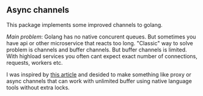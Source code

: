 ## Async channels 

This package implements some improved channels to golang. 

_Main problem_: Golang has no native concurent queues. But sometimes you have api or other microservice that reacts too long. 
"Сlassic" way to solve problem is channels and buffer channels. But buffer channels is limited. With highload services you often cant expect exact number of connections, requests, workers etc. 

I was inspired by [this article](http://marcio.io/2015/07/handling-1-million-requests-per-minute-with-golang/) and desided to make something like proxy or async channels that can work with unlimited buffer using native language tools without extra locks. 